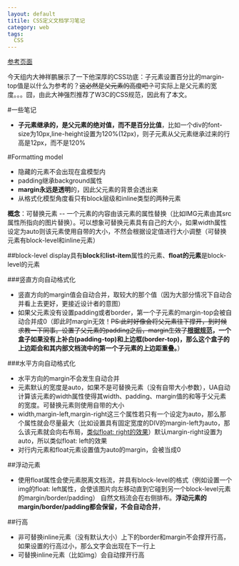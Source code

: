 ```yaml
---
layout: default
titile: CSS定义文档学习笔记
category: web
tags:
  CSS
---
```

[参考页面](http://www.w3.org/TR/CSS1/)

今天组内大神祥鹏展示了一下他深厚的CSS功底：子元素设置百分比的margin-top值是以什么为参考的？<del>这必然是父元素的高度吧？</del>可实际上是父元素的宽度。。。囧，由此大神强烈推荐了W3C的CSS规范，因此有了本文。

#一些笔记
+ **子元素继承的，是父元素的绝对值，而不是百分比值**，比如一个div的font-size为10px,line-height设置为120%(12px)，则子元素从父元素继承过来的行高是12px，而不是120%

#Formatting model
+ 隐藏的元素不会出现在盒模型内
+ padding继承background属性
+ **margin永远是透明**的，因此父元素的背景会透出来
+ 从格式化模型角度看只有block层级和inline类型的两种元素

**概念**：可替换元素 -- 一个元素的内容由该元素的属性替换（比如IMG元素由其src属性所指向的图片替换）。可以想象可替换元素具有自己的大小，如果width属性设定为auto则该元素使用自带的大小，不然会根据设定值进行大小调整（可替换元素有block-level和inline元素）

##block-level
display具有**block**和**list-item**属性的元素、**float的元素**是block-level的元素

###竖直方向自动格式化
+ 竖直方向的margin值会自动合并，取较大的那个值（因为大部分情况下自动合并看上去更好，更接近设计者的意图）
+ 如果父元素没有设置padding或者border，第一个子元素的margin-top会被自动合并成0（即此时margin无效！<del>PS:此时好像会将父元素往下撑开，到时候求教一下同事。设置了父元素的padding之后，margin生效了</del>**[根据规范](http://www.hicss.net/do-not-tell-me-you-understand-margin/)，一个盒子如果没有上补白(padding-top)和上边框(border-top)，那么这个盒子的上边距会和其内部文档流中的第一个子元素的上边距重叠。**）

###水平方向自动格式化
+ 水平方向的margin不会发生自动合并
+ 元素默认的宽度是auto，如果不是可替换元素（没有自带大小参数），UA自动计算该元素的width属性使得其width、padding、margin值的和等于父元素的宽度。可替换元素则使用自带的大小
+ width,margin-left,margin-right这三个属性若只有一个设定为auto，那么那个属性就会尽量最大（比如设置具有固定宽度的DIV的margin-left为auto，那么该元素就会向右布局，[类似float: right的效果](http://jsfiddle.net/7yv5b/)）默认margin-right设置为auto，所以类似float: left的效果
+ 对行内元素和float元素设置值为auto的margin，会被当成0

##浮动元素
+ 使用float属性会使元素脱离文档流，并具有block-level的格式（例如设置一个img的float: left属性，会使该图片向左移动直到它碰到另一个block-level元素的margin/border/padding）
自然文档流会在右侧排布。**浮动元素的margin/border/padding都会保留，不会自动合并**，

##行高
+ 非可替换inline元素（没有默认大小）上下的border和margin不会撑开行高，如果设置的行高过小，那么文字会出现在下一行上
+ 可替换inline元素（比如img）会自动撑开行高